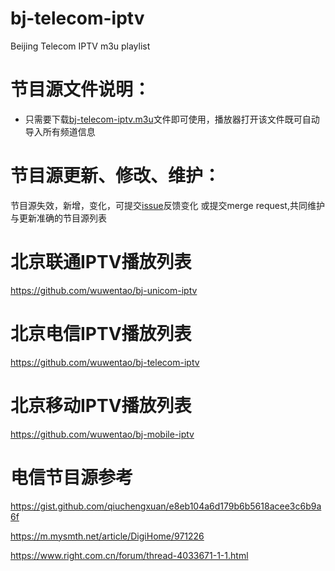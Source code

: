 # bj-telecom-iptv
Beijing Telecom IPTV m3u playlist


# 节目源文件说明： 

- 只需要下载[bj-telecom-iptv.m3u](https://github.com/wuwentao/bj-telecom-iptv/blob/master/bj-telecom-iptv.m3u)文件即可使用，播放器打开该文件既可自动导入所有频道信息


# 节目源更新、修改、维护：
节目源失效，新增，变化，可提交[issue](https://github.com/wuwentao/bj-telecom-iptv/issues/new)反馈变化
或提交merge request,共同维护与更新准确的节目源列表


# 北京联通IPTV播放列表

https://github.com/wuwentao/bj-unicom-iptv

# 北京电信IPTV播放列表

https://github.com/wuwentao/bj-telecom-iptv

# 北京移动IPTV播放列表

https://github.com/wuwentao/bj-mobile-iptv


# 电信节目源参考

https://gist.github.com/qiuchengxuan/e8eb104a6d179b6b5618acee3c6b9a6f

https://m.mysmth.net/article/DigiHome/971226

https://www.right.com.cn/forum/thread-4033671-1-1.html
